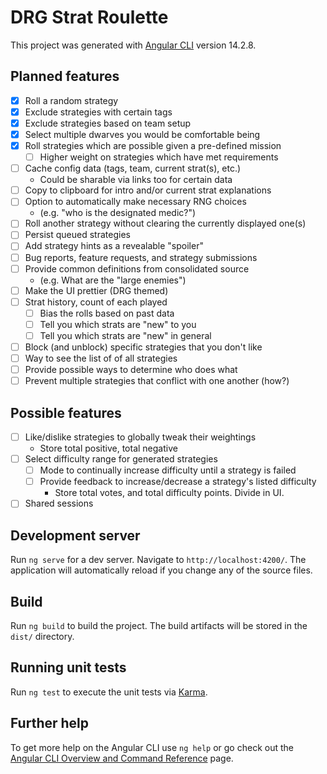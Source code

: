 # DRG Strat Roulette

This project was generated with [Angular CLI](https://github.com/angular/angular-cli) version 14.2.8.

## Planned features

-   [x] Roll a random strategy
-   [x] Exclude strategies with certain tags
-   [x] Exclude strategies based on team setup
-   [x] Select multiple dwarves you would be comfortable being
-   [x] Roll strategies which are possible given a pre-defined mission
    -   [ ] Higher weight on strategies which have met requirements
-   [ ] Cache config data (tags, team, current strat(s), etc.)
    -   Could be sharable via links too for certain data
-   [ ] Copy to clipboard for intro and/or current strat explanations
-   [ ] Option to automatically make necessary RNG choices
    -   (e.g. "who is the designated medic?")
-   [ ] Roll another strategy without clearing the currently displayed one(s)
-   [ ] Persist queued strategies
-   [ ] Add strategy hints as a revealable "spoiler"
-   [ ] Bug reports, feature requests, and strategy submissions
-   [ ] Provide common definitions from consolidated source
    -   (e.g. What are the "large enemies")
-   [ ] Make the UI prettier (DRG themed)
-   [ ] Strat history, count of each played
    -   [ ] Bias the rolls based on past data
    -   [ ] Tell you which strats are "new" to you
    -   [ ] Tell you which strats are "new" in general
-   [ ] Block (and unblock) specific strategies that you don't like
-   [ ] Way to see the list of of all strategies
-   [ ] Provide possible ways to determine who does what
-   [ ] Prevent multiple strategies that conflict with one another (how?)

## Possible features

-   [ ] Like/dislike strategies to globally tweak their weightings
    -   Store total positive, total negative
-   [ ] Select difficulty range for generated strategies
    -   [ ] Mode to continually increase difficulty until a strategy is failed
    -   [ ] Provide feedback to increase/decrease a strategy's listed difficulty
        -   Store total votes, and total difficulty points. Divide in UI.
-   [ ] Shared sessions

## Development server

Run `ng serve` for a dev server. Navigate to `http://localhost:4200/`. The application will automatically reload if you change any of the source files.

## Build

Run `ng build` to build the project. The build artifacts will be stored in the `dist/` directory.

## Running unit tests

Run `ng test` to execute the unit tests via [Karma](https://karma-runner.github.io).

## Further help

To get more help on the Angular CLI use `ng help` or go check out the [Angular CLI Overview and Command Reference](https://angular.io/cli) page.
